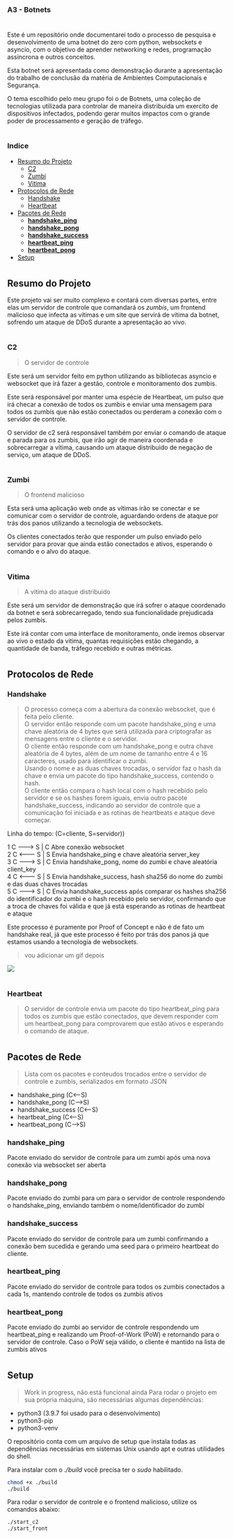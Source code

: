 ### A3 - Botnets

#

Este é um repositório onde documentarei todo o processo de pesquisa e desenvolvimento de uma botnet do zero com python, websockets e asyncio, com o objetivo de aprender networking e redes, programação assincrona e outros conceitos.  

Esta botnet será apresentada como demonstração durante a apresentação do trabalho de conclusão da matéria de Ambientes Computacionais e Segurança.  

O tema escolhido pelo meu grupo foi o de Botnets, uma coleção de tecnologias utilizada para controlar de maneira distribuida um exercito de dispositivos infectados, podendo gerar muitos impactos com o grande poder de processamento e geração de tráfego. 

#

### Indice
- [Resumo do Projeto](#resumo-do-projeto)
  - [C2](#c2)
  - [Zumbi](#zumbi)
  - [Vitima](#vitima)
- [Protocolos de Rede](#protocolos-de-rede)
  - [Handshake](#handshake)
  - [Heartbeat](#heartbeat)
- [Pacotes de Rede](#pacotes-de-rede)
  - [**handshake_ping**](#handshake_ping)
  - [**handshake_pong**](#handshake_pong)
  - [**handshake_success**](#handshake_success)
  - [**heartbeat_ping**](#heartbeat_ping)
  - [**heartbeat_pong**](#heartbeat_pong)
- [Setup](#setup)

#

<a name="resumo"></a>
## Resumo do Projeto

Este projeto vai ser muito complexo e contará com diversas partes, entre elas um servidor de controle que comandará os *zumbis*, um frontend malicioso que infecta as vítimas e um site que servirá de vítima da botnet, sofrendo um ataque de DDoS durante a apresentação ao vivo.

#

<a name="c2"></a>
### C2
> O servidor de controle  

Este será um servidor feito em python utilizando as bibliotecas asyncio e websocket que irá fazer a gestão, controle e monitoramento dos zumbis.

Este será responsável por manter uma espécie de Heartbeat, um pulso que irá checar a conexão de todos os zumbis e enviar uma mensagem para todos os zumbis que não estão conectados ou perderam a conexão com o servidor de controle.

O servidor de c2 será responsável também por enviar o comando de ataque e parada para os zumbis, que irão agir de maneira coordenada e sobrecarregar a vítima, causando um ataque distribuido de negação de serviço, um ataque de DDoS.

#

<a name="zumbi"></a>
### Zumbi
> O frontend malicioso

Esta será uma aplicação web onde as vítimas irão se conectar e se comunicar com o servidor de controle, aguardando ordens de ataque por trás dos panos utilizando a tecnologia de websockets.

Os clientes conectados terão que responder um pulso enviado pelo servidor para provar que ainda estão conectados e ativos, esperando o comando e o alvo do ataque.

#

<a name="vitima"></a>
### Vitima
> A vítima do ataque distribuido

Este será um servidor de demonstração que irá sofrer o ataque coordenado da botnet e será sobrecarregado, tendo sua funcionalidade prejudicada pelos zumbis.

Este irá contar com uma interface de monitoramento, onde iremos observar ao vivo o estado da vitima, quantas requisições estão chegando, a quantidade de banda, tráfego recebido e outras métricas.

#

<a name="protocolos"></a>
## Protocolos de Rede  
### Handshake
> O processo começa com a abertura da conexão websocket, que é feita pelo cliente.  
> O servidor então responde com um pacote handshake_ping e uma chave aleatória de 4 bytes que será utilizada para criptografar as mensagens entre o cliente e o servidor.  
> O cliente então responde com um handshake_pong e outra chave aleatória de 4 bytes, além de um nome de tamanho entre 4 e 16 caracteres, usado para identificar o zumbi.  
> Usando o nome e as duas chaves trocadas, o servidor faz o hash da chave e envia um pacote do tipo handshake_success, contendo o hash.  
> O cliente então compara o hash local com o hash recebido pelo servidor e se os hashes forem iguais, envia outro pacote handshake_success, indicando ao servidor de controle que a comunicação foi iniciada e as rotinas de heartbeats e ataque deve começar.  

Linha do tempo: (C=cliente, S=servidor))  

1 C ---> S | C Abre conexão websocket  
2 C <--- S | S Envia handshake_ping e chave aleatória server_key  
3 C ---> S | C Envia handshake_pong, nome do zumbi e chave aleatória client_key  
4 C <--- S | S Envia handshake_success, hash sha256 do nome do zumbi e das duas chaves trocadas  
5 C ---> S | C Envia handshake_success após comparar os hashes sha256 do identificador do zumbi e o hash recebido pelo servidor, confirmando que a troca de chaves foi válida e que já está esperando as rotinas de heartbeat e ataque

Este processo é puramente por Proof of Concept e não é de fato um handshake real, já que este processo é feito por trás dos panos já que estamos usando a tecnologia de websockets.

> vou adicionar um gif depois

![](https://i.imgur.com/AgrAJAp.png)

#

### Heartbeat
> O servidor de controle envia um pacote do tipo heartbeat_ping para todos os zumbis que estão conectados, que devem responder com um heartbeat_pong para comprovarem que estão ativos e esperando o comando de ataque.

#

## Pacotes de Rede
> Lista com os pacotes e conteudos trocados entre o servidor de controle e zumbis, serializados em formato JSON

- handshake_ping (C<--S)
- handshake_pong (C-->S)
- handshake_success (C<--S)
- heartbeat_ping (C<--S)
- heartbeat_pong (C-->S)
  

### **handshake_ping**
Pacote enviado do servidor de controle para um zumbi após uma nova conexão via websocket ser aberta  


### **handshake_pong**
Pacote enviado do zumbi para um para o servidor de controle respondendo o handshake_ping, enviando também o nome/identificador do zumbi


### **handshake_success**
Pacote enviado do servidor de controle para um zumbi confirmando a conexão bem sucedida e gerando uma seed para o primeiro heartbeat do cliente.


### **heartbeat_ping**
Pacote enviado do servidor de controle para todos os zumbis conectados a cada 1s, mantendo controle de todos os zumbis ativos


### **heartbeat_pong**
Pacote enviado do zumbi ao servidor de controle respondendo um heartbeat_ping e realizando um Proof-of-Work (PoW) e retornando para o servidor de controle. Caso o PoW seja válido, o cliente é mantido na lista de zumbis ativos

#

<a name="setup"></a>
## Setup
> Work in progress, não está funcional ainda
Para rodar o projeto em sua própria máquina, são necessárias algumas dependências:
- python3 (3.9.7 foi usado para o desenvolvimento)
- python3-pip
- python3-venv

O repositório conta com um arquivo de setup que instala todas as dependências necessárias em sistemas Unix usando apt e outras utilidades do shell.

Para instalar com o *./build* você precisa ter o *sudo* habilitado.

```bash
chmod +x ./build
./build
```

Para rodar o servidor de controle e o frontend malicioso, utilize os comandos abaixo:

```bash
./start_c2
./start_front
```